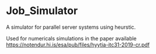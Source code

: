 # Job_Simulator
A simulator for parallel server systems using heurstic.

Used for numericals simulations in the paper available https://notendur.hi.is/esa/pub/files/hyytia-itc31-2019-cr.pdf

